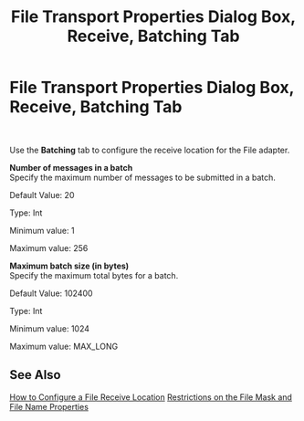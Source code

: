 ﻿---
title: File Transport Properties Dialog Box, Receive, Batching Tab
TOCTitle: File Transport Properties Dialog Box, Receive, Batching Tab
ms:assetid: d510de47-ad5b-4499-8ec8-c99d372078a3
ms:mtpsurl: https://msdn.microsoft.com/library/Aa578614(v=BTS.80)
ms:contentKeyID: 51531623
ms.date: 08/30/2017
mtps_version: v=BTS.80
f1_keywords:
- bts10.adaptors.file.transport.receive.batching
---

# File Transport Properties Dialog Box, Receive, Batching Tab

 

Use the **Batching** tab to configure the receive location for the File adapter.

**Number of messages in a batch**  
Specify the maximum number of messages to be submitted in a batch.

Default Value: 20

Type: Int

Minimum value: 1

Maximum value: 256

**Maximum batch size (in bytes)**  
Specify the maximum total bytes for a batch.

Default Value: 102400

Type: Int

Minimum value: 1024

Maximum value: MAX\_LONG

## See Also

[How to Configure a File Receive Location](https://msdn.microsoft.com/library/aa547108\(v=bts.80\))  
[Restrictions on the File Mask and File Name Properties](https://msdn.microsoft.com/library/aa578688\(v=bts.80\))

